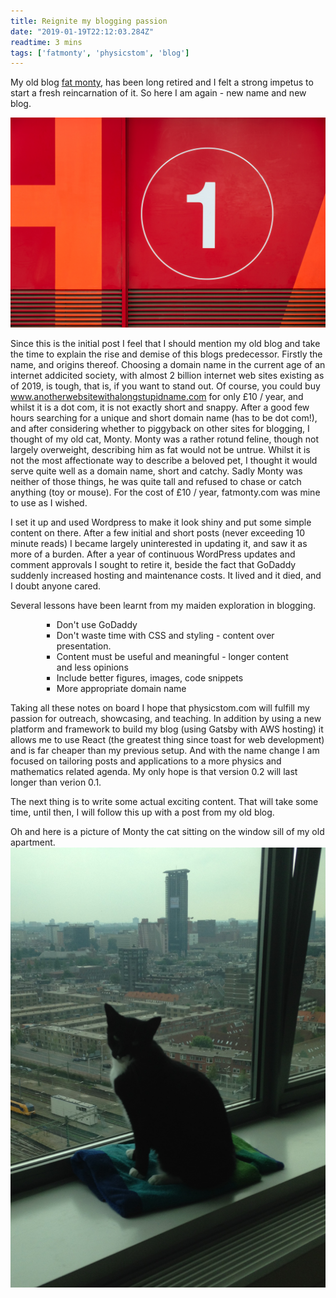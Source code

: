 ```yaml
---
title: Reignite my blogging passion
date: "2019-01-19T22:12:03.284Z"
readtime: 3 mins
tags: ['fatmonty', 'physicstom', 'blog']
---
```


My old blog [fat monty](http://www.fatmonty.com), has been long retired and I felt a strong impetus to start a fresh reincarnation of it. So here I am again - new name and new blog.

![Number One](./first.jpg)

Since this is the initial post I feel that I should mention my old blog and take the time to explain the rise and demise of this blogs predecessor. Firstly the name, and origins thereof. Choosing a domain name in the current age of an internet addicited society, with almost 2 billion internet web sites existing as of 2019, is tough, that is, if you want to stand out. Of course, you could buy www.anotherwebsitewithalongstupidname.com for only £10 / year, and whilst it is a dot com, it is not exactly short and snappy. After a good few hours searching for a unique and short domain name (has to be dot com!), and after considering whether to piggyback on other sites for blogging, I thought of my old cat, Monty. Monty was a rather rotund feline, though not largely overweight, describing him as fat would not be untrue. Whilst it is not the most affectionate way to describe a beloved pet, I thought it would serve quite well as a domain name, short and catchy. Sadly Monty was neither of those things, he was quite tall and refused to chase or catch anything (toy or mouse). For the cost of £10 / year, fatmonty.com was mine to use as I wished.

I set it up and used Wordpress to make it look shiny and put some simple content on there. After a few initial and short posts (never exceeding 10 minute reads) I became largely uninterested in updating it, and saw it as more of a burden. After a year of continuous WordPress updates and comment approvals I sought to retire it, beside the fact that GoDaddy suddenly increased hosting and maintenance costs. It lived and it died, and I doubt anyone cared. 

Several lessons have been learnt from my maiden exploration in blogging.

<ul style="list-style-type:square;margin-left:50px;margin-right:50px">
  <li>Don't use GoDaddy</li>
  <li>Don't waste time with CSS and styling - content over presentation.</li>
  <li>Content must be useful and meaningful - longer content and less opinions</li>
  <li>Include better figures, images, code snippets</li>
  <li>More appropriate domain name</li>
</ul>

Taking all these notes on board I hope that physicstom.com will fulfill my passion for outreach, showcasing, and teaching. In addition by using a new platform and framework to build my blog (using Gatsby with AWS hosting) it allows me to use React (the greatest thing since toast for web development) and is far cheaper than my previous setup. And with the name change I am focused on tailoring posts and applications to a more physics and mathematics related agenda. My only hope is that version 0.2 will last longer than verion 0.1. 

The next thing is to write some actual exciting content. That will take some time, until then, I will follow this up with a post from my old blog.

Oh and here is a picture of Monty the cat sitting on the window sill of my old apartment.
![Monty](./monty.jpg)